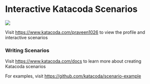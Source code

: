 # Interactive Katacoda Scenarios

[![](http://shields.katacoda.com/katacoda/praveen1026/count.svg)](https://www.katacoda.com/praveen1026 "Get your profile on Katacoda.com")

Visit https://www.katacoda.com/praveen1026 to view the profile and interactive scenarios

### Writing Scenarios
Visit https://www.katacoda.com/docs to learn more about creating Katacoda scenarios

For examples, visit https://github.com/katacoda/scenario-example
